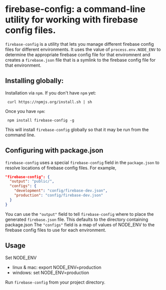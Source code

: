 # firebase-config: a command-line utility for working with firebase config files.

`firebase-config` is a utility that lets you manage different firebase config files for different environments. It uses the value of `process.env.NODE_ENV` to determine the appropriate firebase config file for that enviromnent and creates a `firebase.json` file that is a symlink to the firebase config file for that environment.

## Installing globally:

Installation via `npm`.  If you don't have `npm` yet:

     curl https://npmjs.org/install.sh | sh

Once you have `npm`:

     npm install firebase-config -g

This will install `firebase-config` globally so that it may be run from the command line.

## Configuring with package.json

`firebase-config` uses a special `firebase-config` field in the `package.json` to resolve locations of firebase config files.
For example,

``` json
"firebase-config": {
  "output": "public/",
  "configs": {
    "development": "config/firebase-dev.json",
    "production": "config/firebase-dev.json"
  }
}
```

You can use the `"output"` field to tell `firebase-config` where to place the generated `firebase.json` file. This defaults to the directory containing package.json
The `"configs"` field is a map of values of NODE_ENV to the firebase config files to use for each environment.

## Usage
Set NODE_ENV
+ linux & mac: export NODE_ENV=production
+ windows: set NODE_ENV=production

Run `firebase-config` from your project directory.
